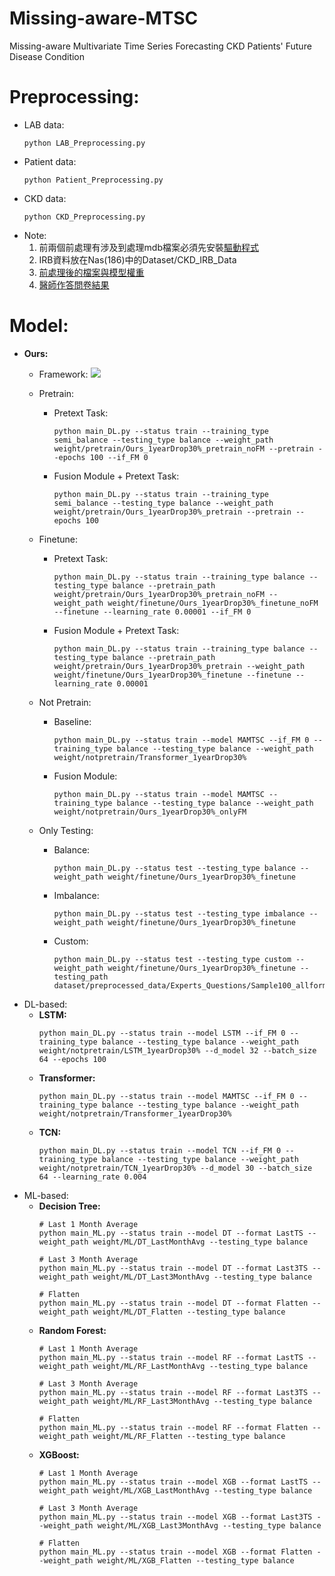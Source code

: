 # Missing-aware-MTSC
Missing-aware Multivariate Time Series Forecasting CKD Patients' Future Disease Condition
# Preprocessing:
- LAB data:
    ```
    python LAB_Preprocessing.py
    ```
- Patient data:
    ```
    python Patient_Preprocessing.py
    ```
- CKD data:
    ```
    python CKD_Preprocessing.py 
    ```
- Note:
  1. 前兩個前處理有涉及到處理mdb檔案必須先安裝[驅動程式](https://www.microsoft.com/en-us/download/details.aspx?id=54920)
  2. IRB資料放在Nas(186)中的Dataset/CKD_IRB_Data
  3. [前處理後的檔案與模型權重](https://drive.google.com/file/d/1uOpG7RPLJpaBbq8Tnj06ZA5YUfgQPBzc/view?usp=sharing)
  4. [醫師作答問卷結果](https://drive.google.com/drive/folders/1-_cdz3oXnGPPlMc9417JMU6RdArAR4e9?usp=sharing)
# Model:
- **Ours:** 
    - Framework:
        ![](https://hackmd.io/_uploads/rJspdLy23.png)

    - Pretrain:
        - Pretext Task:
            ```
            python main_DL.py --status train --training_type semi_balance --testing_type balance --weight_path weight/pretrain/Ours_1yearDrop30%_pretrain_noFM --pretrain --epochs 100 --if_FM 0
            ```
        - Fusion Module + Pretext Task:
            ```
            python main_DL.py --status train --training_type semi_balance --testing_type balance --weight_path weight/pretrain/Ours_1yearDrop30%_pretrain --pretrain --epochs 100
            ```
    - Finetune:
        - Pretext Task:
            ```
            python main_DL.py --status train --training_type balance --testing_type balance --pretrain_path weight/pretrain/Ours_1yearDrop30%_pretrain_noFM --weight_path weight/finetune/Ours_1yearDrop30%_finetune_noFM --finetune --learning_rate 0.00001 --if_FM 0
            ```
        - Fusion Module + Pretext Task:
            ```
            python main_DL.py --status train --training_type balance --testing_type balance --pretrain_path weight/pretrain/Ours_1yearDrop30%_pretrain --weight_path weight/finetune/Ours_1yearDrop30%_finetune --finetune --learning_rate 0.00001
            ```

    - Not Pretrain:
        - Baseline:
            ```
            python main_DL.py --status train --model MAMTSC --if_FM 0 --training_type balance --testing_type balance --weight_path weight/notpretrain/Transformer_1yearDrop30%
            ```
        - Fusion Module:
            ```
            python main_DL.py --status train --model MAMTSC --training_type balance --testing_type balance --weight_path weight/notpretrain/Ours_1yearDrop30%_onlyFM
            ```
    - Only Testing:
        - Balance:
            ```
            python main_DL.py --status test --testing_type balance --weight_path weight/finetune/Ours_1yearDrop30%_finetune
            ```
        - Imbalance:
            ```
            python main_DL.py --status test --testing_type imbalance --weight_path weight/finetune/Ours_1yearDrop30%_finetune
            ```
        - Custom:
            ```
            python main_DL.py --status test --testing_type custom --weight_path weight/finetune/Ours_1yearDrop30%_finetune --testing_path dataset/preprocessed_data/Experts_Questions/Sample100_allform
            ```
- DL-based:
    - **LSTM:**
        ```
        python main_DL.py --status train --model LSTM --if_FM 0 --training_type balance --testing_type balance --weight_path weight/notpretrain/LSTM_1yearDrop30% --d_model 32 --batch_size 64 --epochs 100
        ```
    - **Transformer:**
        ```
        python main_DL.py --status train --model MAMTSC --if_FM 0 --training_type balance --testing_type balance --weight_path weight/notpretrain/Transformer_1yearDrop30%
        ```
    - **TCN:**
        ```
        python main_DL.py --status train --model TCN --if_FM 0 --training_type balance --testing_type balance --weight_path weight/notpretrain/TCN_1yearDrop30% --d_model 30 --batch_size 64 --learning_rate 0.004
        ```
- ML-based:
    - **Decision Tree:**
        ```
        # Last 1 Month Average
        python main_ML.py --status train --model DT --format LastTS --weight_path weight/ML/DT_LastMonthAvg --testing_type balance

        # Last 3 Month Average
        python main_ML.py --status train --model DT --format Last3TS --weight_path weight/ML/DT_Last3MonthAvg --testing_type balance

        # Flatten
        python main_ML.py --status train --model DT --format Flatten --weight_path weight/ML/DT_Flatten --testing_type balance
        ```
    - **Random Forest:**
        ```
        # Last 1 Month Average
        python main_ML.py --status train --model RF --format LastTS --weight_path weight/ML/RF_LastMonthAvg --testing_type balance

        # Last 3 Month Average
        python main_ML.py --status train --model RF --format Last3TS --weight_path weight/ML/RF_Last3MonthAvg --testing_type balance

        # Flatten
        python main_ML.py --status train --model RF --format Flatten --weight_path weight/ML/RF_Flatten --testing_type balance
        ```
    - **XGBoost:**
        ```
        # Last 1 Month Average
        python main_ML.py --status train --model XGB --format LastTS --weight_path weight/ML/XGB_LastMonthAvg --testing_type balance

        # Last 3 Month Average
        python main_ML.py --status train --model XGB --format Last3TS --weight_path weight/ML/XGB_Last3MonthAvg --testing_type balance

        # Flatten
        python main_ML.py --status train --model XGB --format Flatten --weight_path weight/ML/XGB_Flatten --testing_type balance
        ```
